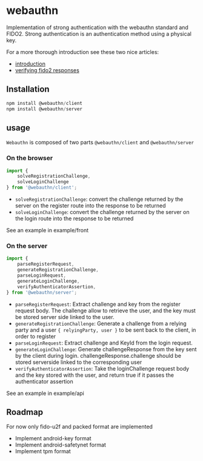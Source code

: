 # webauthn

Implementation of strong authentication with the webauthn standard and FIDO2.
Strong authentication is an authentication method using a physical key.

For a more thorough introduction see these two nice articles:

- [introduction](https://medium.com/@herrjemand/introduction-to-webauthn-api-5fd1fb46c285)
- [verifying fido2 responses](https://medium.com/@herrjemand/verifying-fido2-responses-4691288c8770)

## Installation

```js
npm install @webauthn/client
npm install @webauthn/server
```

## usage

`Webauthn` is composed of two parts `@webauthn/client` and `@webauthn/server`

### On the browser

```js
import { 
    solveRegistrationChallenge,
    solveLoginChallenge
} from '@webauthn/client';
```

- `solveRegistrationChallenge`:
    convert the challenge returned by the server on the register route into the response to be returned
- `solveLoginChallenge`:
    convert the challenge returned by the server on the login route into the response to be returned

See an example in example/front

### On the server

```js
import {
    parseRegisterRequest,
    generateRegistrationChallenge,
    parseLoginRequest,
    generateLoginChallenge,
    verifyAuthenticatorAssertion,
} from '@webauthn/server';
```

- `parseRegisterRequest`:
    Extract challenge and key from the register request body. The challenge allow to retrieve the user, and the key must be stored server side linked to the user.
- `generateRegistrationChallenge`:
    Generate a challenge from a relying party and a user `{ relyingParty, user }` to be sent back to the client, in order to register
- `parseLoginRequest`:
    Extract challenge and KeyId from the login request.
- `generateLoginChallenge`:
    Generate challengeResponse from the key sent by the client during login. challengeResponse.challenge should be stored serverside linked to the corresponding user
- `verifyAuthenticatorAssertion`:
    Take the loginChallenge request body and the key stored with the user, and return true if it passes the authenticator assertion

See an example in example/api


## Roadmap

For now only fido-u2f and packed format are implemented

- Implement android-key format
- Implement android-safetynet format
- Implement tpm format




